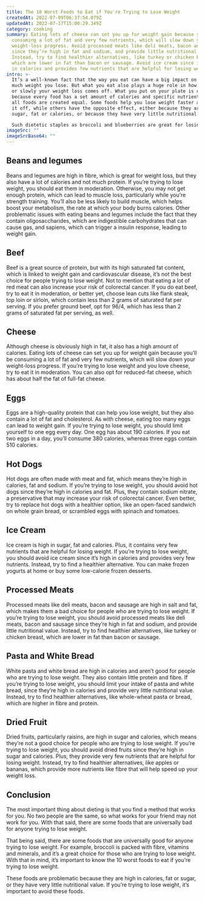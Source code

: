 ```yaml
---
title: The 10 Worst Foods to Eat if You're Trying to Lose Weight
createdAt: 2022-07-09T06:37:54.079Z
updatedAt: 2022-07-17T15:00:29.349Z
category: cooking
summary: Eating lots of cheese can set you up for weight gain because you’ll be
  consuming a lot of fat and very few nutrients, which will slow down your
  weight-loss progress. Avoid processed meats like deli meats, bacon and sausage
  since they’re high in fat and sodium, and provide little nutritional value.
  Instead, try to find healthier alternatives, like turkey or chicken breast,
  which are lower in fat than bacon or sausage. Avoid ice cream since it’s high
  in calories and provides few nutrients that are helpful for losing weight.
intro: >-
  It’s a well-known fact that the way you eat can have a big impact on how
  much weight you lose. But what you eat also plays a huge role in how quickly
  or slowly your weight loss comes off. What you put on your plate is critical
  because every food has a set amount of calories and specific nutrients — not
  all foods are created equal. Some foods help you lose weight faster and keep
  it off, while others have the opposite effect, either because they are high in
  sugar, fat or calories, or because they have very little nutritional value. 

  Such dietetic staples as broccoli and blueberries are great for losing weight. Other foods like chips and soda? Not so much. Keep reading to learn about the top 10 worst foods to eat if you’re trying to lose weight fast…
imageSrc: ""
imageSrcBase64: ""
---
```


## Beans and legumes

Beans and legumes are high in fibre, which is great for weight loss, but they also have a lot of calories and not much protein. If you’re trying to lose weight, you should eat them in moderation. Otherwise, you may not get enough protein, which can lead to muscle loss, particularly while you’re strength training. You’ll also be less likely to build muscle, which helps boost your metabolism, the rate at which your body burns calories. Other problematic issues with eating beans and legumes include the fact that they contain oligosaccharides, which are indigestible carbohydrates that can cause gas, and sapiens, which can trigger a insulin response, leading to weight gain.

## Beef

Beef is a great source of protein, but with its high saturated fat content, which is linked to weight gain and cardiovascular disease, it’s not the best choice for people trying to lose weight. Not to mention that eating a lot of red meat can also increase your risk of colorectal cancer.
If you do eat beef, try to eat it in moderation, or better yet, choose lean cuts like flank steak, top loin or sirloin, which contain less than 2 grams of saturated fat per serving. If you prefer ground beef, opt for 96/4, which has less than 2 grams of saturated fat per serving, as well.

## Cheese

Although cheese is obviously high in fat, it also has a high amount of calories. Eating lots of cheese can set you up for weight gain because you’ll be consuming a lot of fat and very few nutrients, which will slow down your weight-loss progress.
If you’re trying to lose weight and you love cheese, try to eat it in moderation. You can also opt for reduced-fat cheese, which has about half the fat of full-fat cheese.

## Eggs

Eggs are a high-quality protein that can help you lose weight, but they also contain a lot of fat and cholesterol. As with cheese, eating too many eggs can lead to weight gain.
If you’re trying to lose weight, you should limit yourself to one egg every day. One egg has about 190 calories. If you eat two eggs in a day, you’ll consume 380 calories, whereas three eggs contain 510 calories.

## Hot Dogs

Hot dogs are often made with meat and fat, which means they’re high in calories, fat and sodium.
If you’re trying to lose weight, you should avoid hot dogs since they’re high in calories and fat. Plus, they contain sodium nitrate, a preservative that may increase your risk of colorectal cancer. Even better, try to replace hot dogs with a healthier option, like an open-faced sandwich on whole grain bread, or scrambled eggs with spinach and tomatoes.

## Ice Cream

Ice cream is high in sugar, fat and calories. Plus, it contains very few nutrients that are helpful for losing weight.
If you’re trying to lose weight, you should avoid ice cream since it’s high in calories and provides very few nutrients. Instead, try to find a healthier alternative. You can make frozen yogurts at home or buy some low-calorie frozen desserts.

## Processed Meats

Processed meats like deli meats, bacon and sausage are high in salt and fat, which makes them a bad choice for people who are trying to lose weight.
If you’re trying to lose weight, you should avoid processed meats like deli meats, bacon and sausage since they’re high in fat and sodium, and provide little nutritional value. Instead, try to find healthier alternatives, like turkey or chicken breast, which are lower in fat than bacon or sausage.

## Pasta and White Bread

White pasta and white bread are high in calories and aren’t good for people who are trying to lose weight. They also contain little protein and fibre.
If you’re trying to lose weight, you should limit your intake of pasta and white bread, since they’re high in calories and provide very little nutritional value. Instead, try to find healthier alternatives, like whole-wheat pasta or bread, which are higher in fibre and protein.

## Dried Fruit

Dried fruits, particularly raisins, are high in sugar and calories, which means they’re not a good choice for people who are trying to lose weight.
If you’re trying to lose weight, you should avoid dried fruits since they’re high in sugar and calories. Plus, they provide very few nutrients that are helpful for losing weight. Instead, try to find healthier alternatives, like apples or bananas, which provide more nutrients like fibre that will help speed up your weight loss.

## Conclusion

The most important thing about dieting is that you find a method that works for you. No two people are the same, so what works for your friend may not work for you. With that said, there are some foods that are universally bad for anyone trying to lose weight.

That being said, there are some foods that are universally good for anyone trying to lose weight. For example, broccoli is packed with fibre, vitamins and minerals, and it’s a great choice for those who are trying to lose weight. With that in mind, it’s important to know the 10 worst foods to eat if you’re trying to lose weight.

These foods are problematic because they are high in calories, fat or sugar, or they have very little nutritional value. If you’re trying to lose weight, it’s important to avoid these foods.
